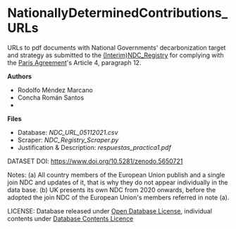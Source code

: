 # NationallyDeterminedContributions_URLs
URLs to pdf documents with National Governments' decarbonization target and strategy as submitted to the [(Interim)NDC_Registry](https://www4.unfccc.int/sites/NDCStaging/Pages/All.aspx) for complying with the [Paris Agreement](https://unfccc.int/process-and-meetings/the-paris-agreement/the-paris-agreement)'s Article 4, paragraph 12.  

**Authors**
* Rodolfo Méndez Marcano
* Concha Román Santos
* 
**Files**
 * Database: *NDC_URL_05112021.csv*
 * Scraper: *NDC_Registry_Scraper.py*
 * Justification & Description: *respuestas_practica1.pdf*

DATASET DOI: https://www.doi.org/10.5281/zenodo.5650721

Notes:
(a) All country members of the European Union publish and a single join NDC and updates of it, that is why they do not appear individually in the data base.
(b) UK presents its own NDC from 2020 onwards, before the adopted the join NDC of the European Union's members referred in note (a).


LICENSE: Database released under [Open Database License](http://opendatacommons.org/licenses/odbl/1.0/), individual contents under [Database Contents Licence]( http://opendatacommons.org/licenses/dbcl/1.0/)
